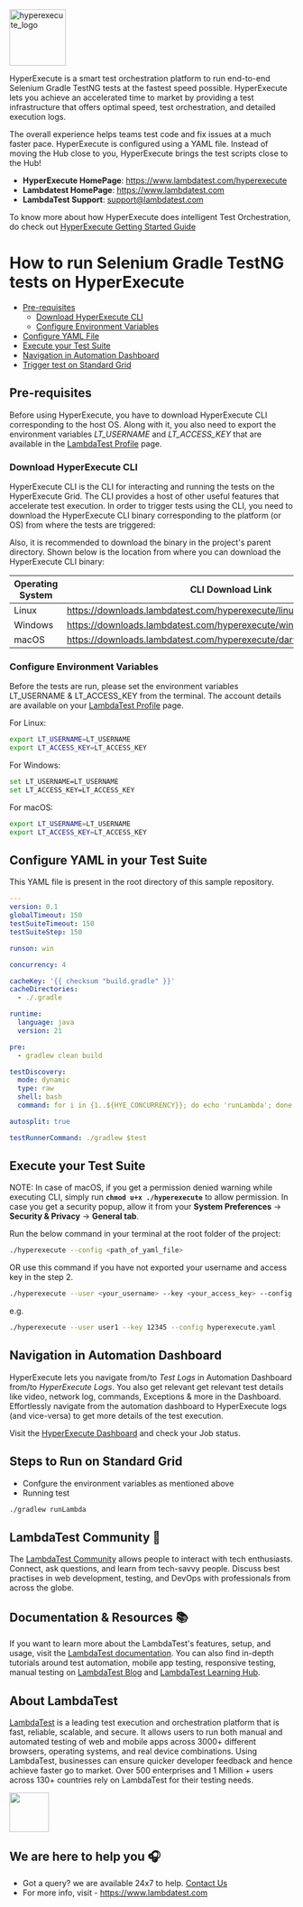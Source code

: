 <img height="100" alt="hyperexecute_logo" src="https://user-images.githubusercontent.com/1688653/159473714-384e60ba-d830-435e-a33f-730df3c3ebc6.png">

HyperExecute is a smart test orchestration platform to run end-to-end Selenium Gradle TestNG tests at the fastest speed possible. HyperExecute lets you achieve an accelerated time to market by providing a test infrastructure that offers optimal speed, test orchestration, and detailed execution logs.

The overall experience helps teams test code and fix issues at a much faster pace. HyperExecute is configured using a YAML file. Instead of moving the Hub close to you, HyperExecute brings the test scripts close to the Hub!

* <b>HyperExecute HomePage</b>: https://www.lambdatest.com/hyperexecute
* <b>Lambdatest HomePage</b>: https://www.lambdatest.com
* <b>LambdaTest Support</b>: [support@lambdatest.com](mailto:support@lambdatest.com)

To know more about how HyperExecute does intelligent Test Orchestration, do check out [HyperExecute Getting Started Guide](https://www.lambdatest.com/support/docs/getting-started-with-hyperexecute/)

# How to run Selenium Gradle TestNG tests on HyperExecute

* [Pre-requisites](#pre-requisites)
   - [Download HyperExecute CLI](#download-hyperexecute-cli)
   - [Configure Environment Variables](#configure-environment-variables)
* [Configure YAML File](#configure-yaml-in-your-test-suite)
* [Execute your Test Suite](#execute-your-test-suite)
* [Navigation in Automation Dashboard](#navigation-in-automation-dashboard)
* [Trigger test on Standard Grid](#steps-to-run-on-standard-grid)

## Pre-requisites

Before using HyperExecute, you have to download HyperExecute CLI corresponding to the host OS. Along with it, you also need to export the environment variables *LT_USERNAME* and *LT_ACCESS_KEY* that are available in the [LambdaTest Profile](https://accounts.lambdatest.com/detail/profile) page.

### Download HyperExecute CLI

HyperExecute CLI is the CLI for interacting and running the tests on the HyperExecute Grid. The CLI provides a host of other useful features that accelerate test execution. In order to trigger tests using the CLI, you need to download the HyperExecute CLI binary corresponding to the platform (or OS) from where the tests are triggered:

Also, it is recommended to download the binary in the project's parent directory. Shown below is the location from where you can download the HyperExecute CLI binary:

|Operating System | CLI Download Link |
|-----------------|-------------------|
|Linux| https://downloads.lambdatest.com/hyperexecute/linux/hyperexecute |
|Windows| https://downloads.lambdatest.com/hyperexecute/windows/hyperexecute.exe |
|macOS| https://downloads.lambdatest.com/hyperexecute/darwin/hyperexecute |

### Configure Environment Variables

Before the tests are run, please set the environment variables LT_USERNAME & LT_ACCESS_KEY from the terminal. The account details are available on your [LambdaTest Profile](https://accounts.lambdatest.com/detail/profile) page.

For Linux:

```bash
export LT_USERNAME=LT_USERNAME
export LT_ACCESS_KEY=LT_ACCESS_KEY
```

For Windows:

```bash
set LT_USERNAME=LT_USERNAME
set LT_ACCESS_KEY=LT_ACCESS_KEY
```

For macOS:

```bash
export LT_USERNAME=LT_USERNAME
export LT_ACCESS_KEY=LT_ACCESS_KEY
```

## Configure YAML in your Test Suite

This YAML file is present in the root directory of this sample repository.

```yaml
---
version: 0.1
globalTimeout: 150
testSuiteTimeout: 150
testSuiteStep: 150

runson: win

concurrency: 4

cacheKey: '{{ checksum "build.gradle" }}'
cacheDirectories:
  - ./.gradle

runtime:
  language: java
  version: 21

pre:
  - gradlew clean build

testDiscovery:
  mode: dynamic
  type: raw
  shell: bash
  command: for i in {1..${HYE_CONCURRENCY}}; do echo 'runLambda'; done

autosplit: true

testRunnerCommand: ./gradlew $test
```

## Execute your Test Suite

NOTE: In case of macOS, if you get a permission denied warning while executing CLI, simply run **`chmod u+x ./hyperexecute`** to allow permission. In case you get a security popup, allow it from your **System Preferences** → **Security & Privacy** → **General tab**.

Run the below command in your terminal at the root folder of the project:

```bash
./hyperexecute --config <path_of_yaml_file>
```

OR use this command if you have not exported your username and access key in the step 2.

```bash
./hyperexecute --user <your_username> --key <your_access_key> --config <path_of_yaml_file>
```

e.g.

```bash
./hyperexecute --user user1 --key 12345 --config hyperexecute.yaml
```

## Navigation in Automation Dashboard

HyperExecute lets you navigate from/to *Test Logs* in Automation Dashboard from/to *HyperExecute Logs*. You also get relevant get relevant test details like video, network log, commands, Exceptions & more in the Dashboard. Effortlessly navigate from the automation dashboard to HyperExecute logs (and vice-versa) to get more details of the test execution.

Visit the [HyperExecute Dashboard](https://hyperexecute.lambdatest.com/hyperexecute) and check your Job status. 

## Steps to Run on Standard Grid
 - Confgure the environment variables as mentioned above
 - Running test
 ```bash
 ./gradlew runLambda
 ```

## LambdaTest Community :busts_in_silhouette:

The [LambdaTest Community](https://community.lambdatest.com/) allows people to interact with tech enthusiasts. Connect, ask questions, and learn from tech-savvy people. Discuss best practises in web development, testing, and DevOps with professionals from across the globe.

## Documentation & Resources :books:
      
If you want to learn more about the LambdaTest's features, setup, and usage, visit the [LambdaTest documentation](https://www.lambdatest.com/support/docs/). You can also find in-depth tutorials around test automation, mobile app testing, responsive testing, manual testing on [LambdaTest Blog](https://www.lambdatest.com/blog/) and [LambdaTest Learning Hub](https://www.lambdatest.com/learning-hub/).     
      
 ## About LambdaTest

[LambdaTest](https://www.lambdatest.com) is a leading test execution and orchestration platform that is fast, reliable, scalable, and secure. It allows users to run both manual and automated testing of web and mobile apps across 3000+ different browsers, operating systems, and real device combinations. Using LambdaTest, businesses can ensure quicker developer feedback and hence achieve faster go to market. Over 500 enterprises and 1 Million + users across 130+ countries rely on LambdaTest for their testing needs.

[<img height="70" src="https://user-images.githubusercontent.com/70570645/169649126-ed61f6de-49b5-4593-80cf-3391ca40d665.PNG">](https://accounts.lambdatest.com/register)
      
## We are here to help you :headphones:

* Got a query? we are available 24x7 to help. [Contact Us](mailto:support@lambdatest.com)
* For more info, visit - https://www.lambdatest.com
